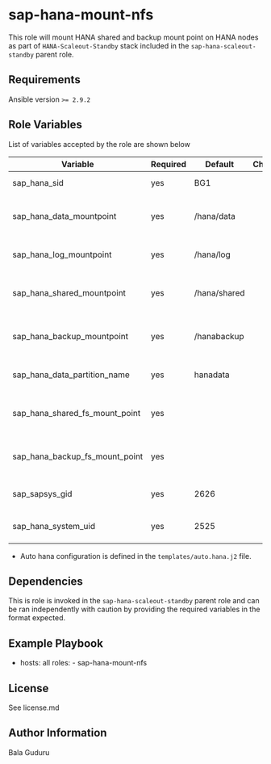 sap-hana-mount-nfs
===================

This role will mount HANA shared and backup mount point on HANA nodes as part of `HANA-Scaleout-Standby` stack included in the `sap-hana-scaleout-standby` parent role.

Requirements
------------

Ansible version `>= 2.9.2`

Role Variables
--------------

List of variables accepted by the role are shown below

| Variable                       | Required | Default      | Choices | Comments                          |
|--------------------------------|----------|--------------|---------|-----------------------------------|
| sap_hana_sid                   | yes      | BG1          |         | HANA system ID                    |
| sap_hana_data_mountpoint       | yes      | /hana/data   |         | Mountpoint for HANA data volume   |
| sap_hana_log_mountpoint        | yes      | /hana/log    |         | Mountpoint for HANA log volume    |
| sap_hana_shared_mountpoint     | yes      | /hana/shared |         | Mountpoint for HANA shared volume |
| sap_hana_backup_mountpoint     | yes      | /hanabackup  |         | Mountpoint for HANA backup volume |
| sap_hana_data_partition_name   | yes      | hanadata     |         | HANA data partition name          |
| sap_hana_shared_fs_mount_point | yes      |              |         | Mount point for shared filesystem |
| sap_hana_backup_fs_mount_point | yes      |              |         | Mount point for backup filesystem |
| sap_sapsys_gid                 | yes      | 2626         |         | HANA `sapsys` group ID            |
| sap_hana_system_uid            | yes      | 2525         |         | HANA system user ID               |

* Auto hana configuration is defined in the `templates/auto.hana.j2` file.

Dependencies
------------

This is role is invoked in the `sap-hana-scaleout-standby` parent role and can be ran independently with caution by providing the required variables in the format expected.

Example Playbook
----------------

  - hosts: all
    roles:
        - sap-hana-mount-nfs

License
-------

See license.md

Author Information
------------------

Bala Guduru
